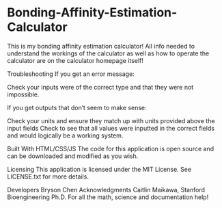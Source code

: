 # Bonding-Affinity-Estimation-Calculator

This is my bonding affinity estimation calculator! All info needed to understand the workings of the
calculator as well as how to operate the calculator are on the calculator homepage itself!

Troubleshooting
If you get an error message:

Check your inputs were of the correct type and that they were not impossible.


If you get outputs that don’t seem to make sense:

Check your units and ensure they match up with units provided above the input fields
Check to see that all values were inputted in the correct fields and would logically be a working system.



Built With
HTML/CSS/JS
The code for this application is open source and can be downloaded and modified as you wish.

Licensing
This application is licensed under the MIT License. See LICENSE.txt for more details.

Developers
Bryson Chen
Acknowledgments
Caitlin Maikawa, Stanford Bioengineering Ph.D.
For all the math, science and documentation help!
